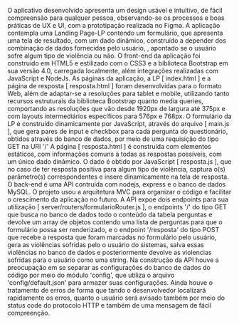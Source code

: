 O aplicativo desenvolvido apresenta um design usável e intuitivo, de fácil compreensão para qualquer pessoa, observando-se os processos e boas práticas de UX e UI, com a prototipação realizada no Figma.
A aplicação contempla uma Landing Page-LP contendo um formulário, que apresenta uma tela de resultado, com um dado dinâmico, construído a depender dos combinação de dados fornecidas pelo usuário, , apontado se o usuário sofre algum tipo de violência ou não. 
O front-end da aplicação foi construído em HTML5 e estilizado com o CSS3 e a biblioteca Bootstrap em sua versão 4.0, carregada localmente, além integrações realizadas com JavaScript e NodeJs. 
As páginas da aplicação, a LP [ index.html ] e a página de resposta [ resposta.html ] foram desenvolvidas para o formato Web, além de adaptar-se a resoluções para tablet e mobile, utilizando tanto recursos estruturais da biblioteca Bootstrap quanto media queries, comportando as resoluções que vão desde 1920px de largura até 375px e com layouts intermediários específicos para 576px e 768px.
O formulário da LP é construído dinamicamente por JavaScript, através do arquivo [ main.js ], que gera pares de input e checkbox para cada pergunta do questionário, obtidos através do banco de dados, por meio de uma requisição do tipo GET na URI '/'
A página [ resposta.html ] é construída com elementos estáticos, com informações comuns à todas as respostas possíveis, com um único dado dinâmico. O dado é obtido por JavaScript [ resposta.js ], que no caso de ter resposta positiva para algum tipo de violência, captura o(s) parâmetro(s) correspondentes e insere dinamicamente na tela de resposta.
O back-end é uma API contruída com nodejs, express e o banco de dados MySQL. O projeto usou a arquitetura MVC para organizar o código e facilitar o crescimento da aplicação no futuro.
A API expoe dois endpoints para sua utilização [ server/routers/formularioRouter.js ], o endpoints '/' do tipo GET que busca no banco de dados todo o conteúdo da tabela perguntas e devolve um array de objetos contendo uma lista de perguntas para que o formulário possa ser renderizado, e o endpoint '/resposta' do tipo POST que recebe a resposta que foram marcadas no formulário pelo usuário, gera as violências sofridas pelo o usuário do sistemas, salva essas violências no banco de dados e posteriormente devolve as violencias sofridas para o usuário como uma string.
Na construção da API houve a preocupação em se separar as configurações do banco de dados do código por meio do módulo 'config', que utiliza o arquivo 'config/default.json' para armazer suas configurações.
Ainda houve o tratamento de erros de forma que tando o desenvolvedor localizará rapidamente os erros, quanto o usuário será avisado também por meio do status code do protocolo HTTP e também de uma mensagem de fácil compreenção.